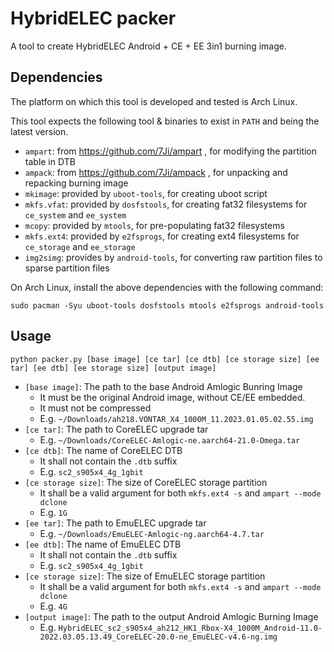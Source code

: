 # HybridELEC packer
A tool to create HybridELEC Android + CE + EE 3in1 burning image.

## Dependencies
The platform on which this tool is developed and tested is Arch Linux.

This tool expects the following tool & binaries to exist in `PATH` and being the latest version. 

- `ampart`: from https://github.com/7Ji/ampart , for modifying the partition table in DTB
- `ampack`: from https://github.com/7Ji/ampack , for unpacking and repacking burning image
- `mkimage`: provided by `uboot-tools`, for creating uboot script
- `mkfs.vfat`: provided by `dosfstools`, for creating fat32 filesystems for `ce_system` and `ee_system`
- `mcopy`: provided by `mtools`, for pre-populating fat32 filesystems
- `mkfs.ext4`: provided by `e2fsprogs`, for creating ext4 filesystems for `ce_storage` and `ee_storage`
- `img2simg`: provides by `android-tools`, for converting raw partition files to sparse partition files

On Arch Linux, install the above dependencies with the following command:
```
sudo pacman -Syu uboot-tools dosfstools mtools e2fsprogs android-tools
```

## Usage
```
python packer.py [base image] [ce tar] [ce dtb] [ce storage size] [ee tar] [ee dtb] [ee storage size] [output image]
```
- `[base image]`: The path to the base Android Amlogic Bunring Image
  - It must be the original Android image, without CE/EE embedded.
  - It must not be compressed
  - E.g. `~/Downloads/ah218.VONTAR_X4_1000M_11.2023.01.05.02.55.img`
- `[ce tar]`: The path to CoreELEC upgrade tar
  - E.g. `~/Downloads/CoreELEC-Amlogic-ne.aarch64-21.0-Omega.tar`
- `[ce dtb]`: The name of CoreELEC DTB
  - It shall not contain the `.dtb` suffix
  - E.g. `sc2_s905x4_4g_1gbit`
- `[ce storage size]`: The size of CoreELEC storage partition
  - It shall be a valid argument for both `mkfs.ext4 -s` and `ampart --mode dclone`
  - E.g. `1G`
- `[ee tar]`: The path to EmuELEC upgrade tar
  - E.g. `~/Downloads/EmuELEC-Amlogic-ng.aarch64-4.7.tar`
- `[ee dtb]`: The name of EmuELEC DTB
  - It shall not contain the `.dtb` suffix
  - E.g. `sc2_s905x4_4g_1gbit`
- `[ce storage size]`: The size of EmuELEC storage partition
  - It shall be a valid argument for both `mkfs.ext4 -s` and `ampart --mode dclone`
  - E.g. `4G`
- `[output image]`: The path to the output Android Amlogic Burning Image
  - E.g. `HybridELEC_sc2_s905x4_ah212_HK1_Rbox-X4_1000M_Android-11.0-2022.03.05.13.49_CoreELEC-20.0-ne_EmuELEC-v4.6-ng.img`